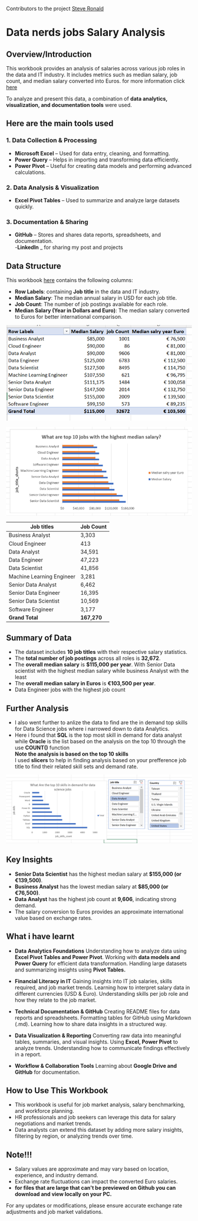 Contributors to the project
[Steve Ronald](https://github.com/SteveRonald)
#  Data nerds jobs Salary Analysis 
## Overview/Introduction

This workbook provides an analysis of salaries across various job roles in the data and IT industry. It includes metrics such as median salary, job count, and median salary converted into Euros.
for more information click   [here](/Job_Title_Shorts/Salary_Analyzed.xlsx)  

To analyze and present this data, a combination of **data analytics, visualization, and documentation tools** were used.  
## Here are the main tools used

### **1. Data Collection & Processing**  
- **Microsoft Excel** – Used for data entry, cleaning, and formatting.  
- **Power Query** – Helps in importing and transforming data efficiently.  
- **Power Pivot** – Useful for creating data models and performing advanced calculations.  
 

### **2. Data Analysis & Visualization**  
- **Excel Pivot Tables** – Used to summarize and analyze large datasets quickly.  

### **3. Documentation & Sharing**  

- **GitHub** – Stores and shares data reports, spreadsheets, and documentation.  
-**LinkedIn** _ for sharing my post and projects 

## Data Structure

This workbook [here](/Job_Title_Shorts/Salary_Analyzed.xlsx)  contains the following columns:

- **Row Labels**: containing **Job title**  in the data and IT industry.
- **Median Salary**: The median annual salary in USD for each job title.
- **Job Count**: The number of job postings available for each role.
- **Median Salary (Year in Dollars and Euro)**: The median salary converted to Euros for better international comparison.  

![alt text](image-4.png)

![alt text](image-5.png) 

|**Job titles**                | **Job Count** | 
|----------------------------|-----------
| Business Analyst          | 3,303      |            
| Cloud Engineer            | 413        | 
| Data Analyst              | 34,591     | 
| Data Engineer             | 47,223     | 
| Data Scientist            | 41,856     | 
| Machine Learning Engineer | 3,281      | 
| Senior Data Analyst       | 6,462      | 
| Senior Data Engineer      | 16,395     | 
| Senior Data Scientist     | 10,569     | 
| Software Engineer         | 3,177      | 
| **Grand Total**           |**167,270**   |  

## Summary of Data

- The dataset includes **10 job titles** with their respective salary statistics.
- The **total number of job postings** across all roles is **32,672**.
- The **overall median salary** is **\$115,000 per year**. With Senior Data scientist with the highest median salary while business Analyst with the least
- The **overall median salary in Euros** is **€103,500 per year**. 
- Data Engineer jobs with the highest job count 


## Further Analysis ##
- I also went further to anlize the data to find are the in demand top skills for Data Science jobs where i narrowed down to data Analytics.  
- Here i found that **SQL** is the top most skill in demand for data analyst while **Oracle** is the list based on the analysis on the top 10 through the use **COUNT()** function   
**Note the analysis is based on the top 10 skills**  
I used **slicers** to help in finding analysis based on your prefference job title to find their related skill sets and demand rate.

![alt text](image-2.png)

## Key Insights

- **Senior Data Scientist** has the highest median salary at **\$155,000 (or €139,500)**.
- **Business Analyst** has the lowest median salary at **\$85,000 (or €76,500)**.
- **Data Analyst** has the highest job count at **9,606**, indicating strong demand.
- The salary conversion to Euros provides an approximate international value based on exchange rates.  
## What i have learnt 
- **Data Analytics Foundations**
Understanding how to analyze data using **Excel Pivot Tables and Power Pivot**.
Working with **data models and Power Query** for efficient data transformation.
Handling large datasets and summarizing insights using **Pivot Tables.**

- **Financial Literacy in IT**
Gaining insights into IT job salaries, skills required, and job market trends.
Learning how to interpret salary data in different currencies (USD & Euro).
Understanding skills per job role and how they relate to the job market.
- **Technical Documentation & GitHub**
Creating README files for data reports and spreadsheets.
Formatting tables for GitHub using Markdown (.md).
Learning how to share data insights in a structured way.
- **Data Visualization & Reporting**
Converting raw data into meaningful tables, summaries, and visual insights.
Using **Excel, Power Pivot** to analyze trends.
Understanding how to communicate findings effectively in a report.
- **Workflow & Collaboration Tools**
Learning about **Google Drive and  GitHub** for documentation.

## How to Use This Workbook

- This workbook is useful for job market analysis, salary benchmarking, and workforce planning.
- HR professionals and job seekers can leverage this data for salary negotiations and market trends.
- Data analysts can extend this dataset by adding more salary insights, filtering by region, or analyzing trends over time.

## Note!!!

- Salary values are approximate and may vary based on location, experience, and industry demand.
- Exchange rate fluctuations can impact the converted Euro salaries.
- **for files that are large that can't be previewed on Github you can download and view locally on your PC.**

For any updates or modifications, please ensure accurate exchange rate adjustments and job market validations.



